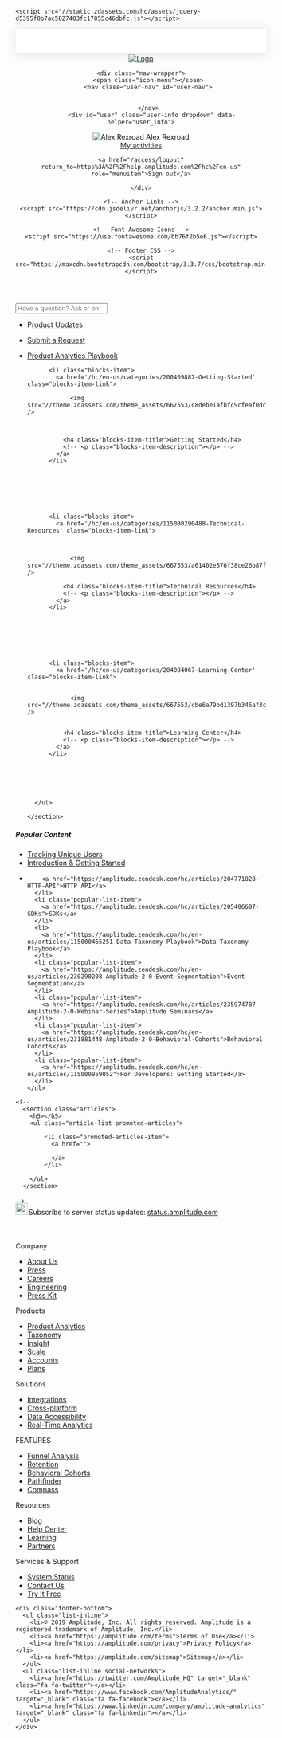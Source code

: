 
<!DOCTYPE html>
<html dir="ltr" lang="en-US">
<head>
  <meta charset="utf-8" />
  <!-- v17682 -->

  <title>Amplitude</title>

  <meta name="csrf-param" content="authenticity_token" />
<meta name="csrf-token" content="hc:meta:server:zneQRlfZb5cgvxE+O0u0adDVSpYBWL5w2PntgHi9EzW7TXsV7v+vVzq4ZvlP1DcQHjrYyWmlLjZDcSdmZ8ZLuA==" />

  <link rel="canonical" href="https://help.amplitude.com/hc/en-us" />
<link rel="alternate" hreflang="en" href="https://help.amplitude.com/hc/en-us" />

  <link rel="stylesheet" media="all" href="//static.zdassets.com/hc/assets/application-ebbf4a70487f9466c9be47bf4b6055f6.css" id="stylesheet" />
    <!-- Entypo pictograms by Daniel Bruce — www.entypo.com -->
    <link rel="stylesheet" media="all" href="//static.zdassets.com/hc/assets/theming_v1_support-7eacdab8920220a42cfc91404f4ed182.css" />
  <link rel="stylesheet" type="text/css" href="//p13.zdassets.com/hc/theming_assets/667553/68397/style.css?digest=360372089352" />

  <link rel="shortcut icon" type="image/x-icon" href="//theme.zdassets.com/theme_assets/667553/afbffbd34e14d3592c8407254c7ce8417e086adb.ico" />

    <script src="//static.zdassets.com/hc/assets/jquery-d5395f0b7ac5027403fc17855c46dbfc.js"></script>
    
    

  <meta content="width=device-width, initial-scale=1.0, maximum-scale=1.0, user-scalable=0" name="viewport" />
<link href="https://vjs.zencdn.net/5.2.1/video-js.css" rel="stylesheet">
<script src="https://vjs.zencdn.net/5.2.1/video.js"></script>
<link rel="stylesheet" type="text/css" href="//cdn.jsdelivr.net/algoliasearch.zendesk-hc/2/algoliasearch.zendesk-hc.min.css">
<script type="text/javascript" src="//cdn.jsdelivr.net/algoliasearch.zendesk-hc/2/algoliasearch.zendesk-hc.min.js"></script>
<script type="text/javascript">
  algoliasearchZendeskHC({
    applicationId: 'MRQCO3H43U',
    apiKey: '0a5d311538cabe50f577a0c34b97c2c0',
    subdomain: 'amplitude'
  });
</script>
<!-- Amplitude JavaScript SDK -->
<script type="text/javascript">
(function(e,t){var n=e.amplitude||{_q:[],_iq:{}};var r=t.createElement("script")
;r.type="text/javascript"
;r.integrity="sha384-a+mq7tiLwde/00Oc7avFHLn/ttGfdAq1rtZc7u97SEzIiyYoT2IsOKWCkAThwdEu"
;r.crossOrigin="anonymous";r.async=true
;r.src="https://cdn.amplitude.com/libs/amplitude-5.3.0-min.gz.js"
;r.onload=function(){if(!e.amplitude.runQueuedFunctions){
console.log("[Amplitude] Error: could not load SDK")}}
;var i=t.getElementsByTagName("script")[0];i.parentNode.insertBefore(r,i)
;function s(e,t){e.prototype[t]=function(){
this._q.push([t].concat(Array.prototype.slice.call(arguments,0)));return this}}
var o=function(){this._q=[];return this}
;var a=["add","append","clearAll","prepend","set","setOnce","unset"]
;for(var u=0;u<a.length;u++){s(o,a[u])}n.Identify=o;var c=function(){this._q=[]
;return this}
;var l=["setProductId","setQuantity","setPrice","setRevenueType","setEventProperties"]
;for(var p=0;p<l.length;p++){s(c,l[p])}n.Revenue=c
;var d=["init","logEvent","logRevenue","setUserId","setUserProperties","setOptOut","setVersionName","setDomain","setDeviceId","setGlobalUserProperties","identify","clearUserProperties","setGroup","logRevenueV2","regenerateDeviceId","groupIdentify","onInit","logEventWithTimestamp","logEventWithGroups","setSessionId","resetSessionId"]
;function v(e){function t(t){e[t]=function(){
e._q.push([t].concat(Array.prototype.slice.call(arguments,0)))}}
for(var n=0;n<d.length;n++){t(d[n])}}v(n);n.getInstance=function(e){
e=(!e||e.length===0?"$default_instance":e).toLowerCase()
;if(!n._iq.hasOwnProperty(e)){n._iq[e]={_q:[]};v(n._iq[e])}return n._iq[e]}
;e.amplitude=n})(window,document);

(function () {
  var growth_apiKey = "9ff40c01dfb3f736760a5ecfc5478e8a";
  var growth_instanceName = "growth_sandbox";
  var zendesk_apiKey = "c8c2cd4cc007f506277b943e6c35a13a";
  var growthDeviceId = '';

  amplitude.getInstance(growth_instanceName).init(growth_apiKey, null, {logLevel: 'INFO'}, function(growthInstance) {
    growthDeviceId = growthInstance.options.deviceId;
  });

  amplitude.getInstance().init(zendesk_apiKey, null, { logLevel: 'INFO' }, function(zendeskInstance) {
    zendeskInstance.setDeviceId(growthDeviceId);
  });
}());
 
</script>

  <script type="text/javascript" src="//p13.zdassets.com/hc/theming_assets/667553/68397/script.js?digest=360372089352"></script>
</head>
<body class="">
  <div id="navbar-container" data-navbar="{&quot;locale&quot;:&quot;en-us&quot;,&quot;locale_direction&quot;:&quot;ltr&quot;,&quot;show_brand_settings_link&quot;:false,&quot;avatar_url&quot;:&quot;https://help.amplitude.com/system/photos/3602/6536/4312/profile_image_382372458451_667553.png&quot;,&quot;current_brand&quot;:&quot;Amplitude&quot;,&quot;brand_selector_payload&quot;:{&quot;brands&quot;:[],&quot;brand_settings_url&quot;:&quot;https://amplitude.zendesk.com/agent/admin/brands&quot;,&quot;brand_settings_label&quot;:&quot;Brand settings&quot;},&quot;user_dropdown_items&quot;:[{&quot;type&quot;:&quot;item&quot;,&quot;url&quot;:&quot;/access/return_to?return_to=https://amplitude.zendesk.com/agent/users/382372458451&quot;,&quot;label&quot;:&quot;View profile&quot;,&quot;target&quot;:&quot;_blank&quot;,&quot;options&quot;:{&quot;identifier&quot;:&quot;user_profile&quot;,&quot;name&quot;:&quot;Alexander Rexroad&quot;,&quot;avatar&quot;:&quot;https://help.amplitude.com/system/photos/3602/6536/4312/profile_image_382372458451_667553.png&quot;}},{&quot;type&quot;:&quot;separator&quot;},{&quot;type&quot;:&quot;item&quot;,&quot;url&quot;:&quot;/hc/admin/plan&quot;,&quot;label&quot;:&quot;Upgrade account&quot;,&quot;options&quot;:{&quot;identifier&quot;:&quot;upgrade_cta&quot;}},{&quot;type&quot;:&quot;item&quot;,&quot;url&quot;:&quot;https://support.zendesk.com/forums/1848-Product-Feedback&quot;,&quot;label&quot;:&quot;Give feedback&quot;,&quot;target&quot;:&quot;_blank&quot;},{&quot;type&quot;:&quot;item&quot;,&quot;url&quot;:&quot;https://support.zendesk.com/hc/en-us/sections/360004109213&quot;,&quot;label&quot;:&quot;Get help&quot;,&quot;target&quot;:&quot;_blank&quot;},{&quot;type&quot;:&quot;item&quot;,&quot;url&quot;:&quot;https://www.zendesk.com/company/customers-partners/privacy-policy/&quot;,&quot;label&quot;:&quot;Privacy policy&quot;,&quot;target&quot;:&quot;_blank&quot;},{&quot;type&quot;:&quot;separator&quot;},{&quot;type&quot;:&quot;item&quot;,&quot;url&quot;:&quot;/access/logout?return_to=https%3A%2F%2Fhelp.amplitude.com%2Fhc%2Fen-us&quot;,&quot;label&quot;:&quot;Sign out&quot;}],&quot;record_action_button&quot;:{&quot;label&quot;:&quot;&quot;,&quot;url&quot;:&quot;&quot;,&quot;target&quot;:&quot;&quot;,&quot;disabled&quot;:true},&quot;user_profile_button&quot;:{&quot;label&quot;:&quot;&quot;,&quot;url&quot;:&quot;&quot;,&quot;target&quot;:&quot;&quot;,&quot;disabled&quot;:true},&quot;user_identifier&quot;:&quot;7dcc5571f41d1722649916fa41797defdc7d8956&quot;,&quot;products_endpoint&quot;:&quot;https://amplitude.zendesk.com/api/v2/products.json&quot;,&quot;product&quot;:&quot;guide&quot;,&quot;appearance_version&quot;:&quot;2.0&quot;,&quot;plan_information&quot;:{&quot;trial_active&quot;:false},&quot;general_dropdown_title&quot;:&quot;Add&quot;,&quot;general_dropdown_items&quot;:[{&quot;type&quot;:&quot;item&quot;,&quot;url&quot;:&quot;https://amplitude.zendesk.com/knowledge/articles/new?brand_id=68397&quot;,&quot;label&quot;:&quot;Article&quot;},{&quot;type&quot;:&quot;item&quot;,&quot;url&quot;:&quot;https://amplitude.zendesk.com/knowledge/sections/new?brand_id=68397&quot;,&quot;label&quot;:&quot;Section&quot;},{&quot;type&quot;:&quot;item&quot;,&quot;url&quot;:&quot;https://help.amplitude.com/hc/admin/categories/new&quot;,&quot;label&quot;:&quot;Category&quot;}],&quot;guide_admin_button&quot;:{&quot;label&quot;:&quot;Guide admin&quot;,&quot;url&quot;:&quot;https://amplitude.zendesk.com/knowledge/lists/default/1?brand_id=68397&quot;}}" style="height: 50px;width: 100%;background-color: #fff;border-bottom: 1px solid #ddd;box-shadow: 0 0 20px 0 rgba(36, 83, 107, 0.15)"></div>
  

  <header class="header">
    <!-- Top Nav Bar -->
    <div class="logo">
        <a title="Home" href="/hc/en-us">
        <img src="//theme.zdassets.com/theme_assets/667553/80b5cc742cecbc306d0f75b736552ecfadf13ed4.svg" alt="Logo">
        </a>
    </div>
  
    <div class="nav-wrapper">
        <span class="icon-menu"></span>
        <nav class="user-nav" id="user-nav">
            
            
        </nav>
          <div id="user" class="user-info dropdown" data-helper="user_info">
  <div class="btn with-image dropdown-toggle" role="button">
    <img id="user-avatar" class="user-avatar" alt="Alex Rexroad" src="https://help.amplitude.com/system/photos/3602/6536/4312/profile_image_382372458451_667553.png" />
    <span id="user-name">Alex Rexroad</span>
  </div>
  <div id="user-dropdown" class="dropdown-menu dropdown-menu-end dropdown-menu-caret" aria-expanded="false" role="menu">
    <div role="menu" id="user-menu">
  <a class="my-activities" href="/hc/en-us/requests" role="menuitem">
  My activities
</a>





    <a href="/access/logout?return_to=https%3A%2F%2Fhelp.amplitude.com%2Fhc%2Fen-us" role="menuitem">Sign out</a>
</div>

  </div>
</div>


    </div>
  
    <!-- Anchor Links -->
    <script src="https://cdn.jsdelivr.net/anchorjs/3.2.2/anchor.min.js"></script>
    		
    <!-- Font Awesome Icons -->
    <script src="https://use.fontawesome.com/bb76f2b5e6.js"></script>
  
    <!-- Footer CSS -->
    <script src="https://maxcdn.bootstrapcdn.com/bootstrap/3.3.7/css/bootstrap.min.css"></script>
  
    
<!-- Start of amplitude Zendesk Widget script -->
<script>/*<![CDATA[*/window.zEmbed||function(e,t){var n,o,d,i,s,a=[],r=document.createElement("iframe");window.zEmbed=function(){a.push(arguments)},window.zE=window.zE||window.zEmbed,r.src="javascript:false",r.title="",r.role="presentation",(r.frameElement||r).style.cssText="display: none",d=document.getElementsByTagName("script"),d=d[d.length-1],d.parentNode.insertBefore(r,d),i=r.contentWindow,s=i.document;try{o=s}catch(e){n=document.domain,r.src='javascript:var d=document.open();d.domain="'+n+'";void(0);',o=s}o.open()._l=function(){var e=this.createElement("script");n&&(this.domain=n),e.id="js-iframe-async",e.src="https://assets.zendesk.com/embeddable_framework/main.js",this.t=+new Date,this.zendeskHost="amplitude.zendesk.com",this.zEQueue=a,this.body.appendChild(e)},o.write('<body onload="document._l();">'),o.close()}();
/*]]>*/</script>
<!-- End of amplitude Zendesk Widget script -->
   
</header>


  <main role="main">
    <script type="text/javascript">
  amplitude.getInstance().logEvent('view home');
</script>

<section class="section hero">
  <div class="hero-inner">
    <form role="search" class="search search-full" data-search="" data-instant="true" autocomplete="off" action="/hc/en-us/search" accept-charset="UTF-8" method="get"><input name="utf8" type="hidden" value="&#x2713;" /><input type="search" name="query" id="query" placeholder="Have a question? Ask or enter a search term here." autocomplete="off" aria-label="Have a question? Ask or enter a search term here." /></form>
  </div>
</section>

<div class="container">
  
  <!-- Top 3 buttons -->
  <section class="section">
    <ul class="buttons-list">
      <li>
        <a href="https://amplitude.com/blog/category/inside-amplitude">
   				<div class="button-circle1"></div>
    			<p class="button-caption">Product Updates</p>
        </a>
     </li>
     <li>
        <a href="https://amplitude.zendesk.com/hc/en-us/requests/new">
   				<div class="button-circle2"></div>
    			<p class="button-caption">Submit a Request</p>
       </a>
     </li>
     <li>
        <a href="https://www.productanalyticsplaybook.com/">
   				<div class="button-circle3"></div>
    			<p class="button-caption">Product Analytics Playbook</p>
       </a>
     </li>
    </ul>
  </section>
  
  <!-- Category buttons -->
  <section class="section knowledge-base">
    <section class="categories blocks">
      <ul class="blocks-list">
        
        
        
        
          <li class="blocks-item">
            <a href='/hc/en-us/categories/200409887-Getting-Started' class="blocks-item-link">
              
              	<img src="//theme.zdassets.com/theme_assets/667553/c8debe1afbfc9cfeaf0dc6797bebeca91ec66bb8.svg" />
              
              
              
              <h4 class="blocks-item-title">Getting Started</h4>
              <!-- <p class="blocks-item-description"></p> -->
            </a>
          </li>
        
        
        
        
        
        
        
          <li class="blocks-item">
            <a href='/hc/en-us/categories/115000290488-Technical-Resources' class="blocks-item-link">
              
              
              
              	<img src="//theme.zdassets.com/theme_assets/667553/a61402e576f38ce26b87fb55b200a9a5568a666e.svg" />
              
              <h4 class="blocks-item-title">Technical Resources</h4>
              <!-- <p class="blocks-item-description"></p> -->
            </a>
          </li>
        
        
        
        
        
        
        
          <li class="blocks-item">
            <a href='/hc/en-us/categories/204084067-Learning-Center' class="blocks-item-link">
              
              
              	<img src="//theme.zdassets.com/theme_assets/667553/cbe6a79bd1397b346af3cad620873166cc71d8f5.svg" />
              
              
              <h4 class="blocks-item-title">Learning Center</h4>
              <!-- <p class="blocks-item-description"></p> -->
            </a>
          </li>
        
        
        
        
        
        
      </ul>
      
    </section>
  </section>
  
  <!-- Popular Content -->
  <section class="section">
    <h5>Popular Content</h5>
    <ul class="popular-list">
      <li class="popular-list-item">
        <a href="https://amplitude.zendesk.com/hc/en-us/articles/115003135607-Tracking-Unique-Users">Tracking Unique Users</a>
      </li>
      <li class="popular-list-item">
        <a href="https://amplitude.zendesk.com/hc/articles/207108137-Introduction">Introduction & Getting Started</a>
      </li>
      <li class="popular-list-item">

        <a href="https://amplitude.zendesk.com/hc/articles/204771828-HTTP-API">HTTP API</a>
      </li>
      <li class="popular-list-item">
        <a href="https://amplitude.zendesk.com/hc/articles/205406607-SDKs">SDKs</a>
      </li>
      <li>
        <a href="https://amplitude.zendesk.com/hc/en-us/articles/115000465251-Data-Taxonomy-Playbook">Data Taxonomy Playbook</a>
      </li>
      <li class="popular-list-item">
        <a href="https://amplitude.zendesk.com/hc/en-us/articles/230290208-Amplitude-2-0-Event-Segmentation">Event Segmentation</a>
      </li>
      <li class="popular-list-item">
        <a href="https://amplitude.zendesk.com/hc/articles/235974707-Amplitude-2-0-Webinar-Series">Amplitude Seminars</a>
      </li>
      <li class="popular-list-item">
        <a href="https://amplitude.zendesk.com/hc/en-us/articles/231881448-Amplitude-2-0-Behavioral-Cohorts">Behavioral Cohorts</a>
      </li>
      <li class="popular-list-item">
        <a href="https://amplitude.zendesk.com/hc/en-us/articles/115000959052">For Developers: Getting Started</a>
      </li>
    </ul>
  </section>

    <!-- 
      <section class="articles">
        <h5></h5>
        <ul class="article-list promoted-articles">
          
            <li class="promoted-articles-item">
              <a href="">
                
              </a>
            </li>
          
        </ul>
      </section>
    
  </section> -->

  <!-- 
    <section class="section community">
      <h5></h5>
      
        
      

      <div class="community-image"></div>
    </section>
   -->

  <!-- <section class="section activity">
    
  </section> -->
	
  <!-- Status Updates -->
  <br />
	<div class="container-full">
  	<img src="//theme.zdassets.com/theme_assets/667553/fb0bc07563f0e826669d47155811ddd1961be143.png
" height="24" width="24" style="margin-top:-4px;margin-right:2px;"/>Subscribe to server status updates:
  	<a href="http://status.amplitude.com/">status.amplitude.com</a>
  </div>
  <br />
  <br />
  <br />

</div>
  </main>

  <!-- <footer class="footer">
  <div class="footer-inner">
    

    <div class="footer-language-selector">
      
        <div class="dropdown language-selector" aria-haspopup="true">
          <a class="dropdown-toggle">
            
          </a>
          <span class="dropdown-menu dropdown-menu-end" role="menu">
            
              <a href="" dir="" rel="nofollow" role="menuitem">
                
              </a>
            
          </span>
        </div>
      
    </div>
  </div>
</footer> -->

<footer id="footer">
  <div class="container-fluid">
    <div class="row-flex">
      <nav class="col-xs-6 col-sm-4 col-md-2">
        <span class="footer-title">Company</span>
        <ul class="list-unstyled">
          <li><a href="https://amplitude.com/company">About Us</a></li>
          <li><a href="https://amplitude.com/behavioral-resources#press">Press</a></li>
          <li><a href="https://amplitude.com/careers">Careers</a></li>
          <li><a href="https://amplitude.com/engineering">Engineering</a></li>
          <li><a target="_blank" href="https://www.dropbox.com/sh/bftcgxfxtustlb3/AACYGOFY6EIEiXijWctVy5G9a?dl=0">Press Kit</a></li>
        </ul>
      </nav>
      <nav class="col-xs-6 col-sm-4 col-md-2">
        <span class="footer-title">Products</span>
        <ul class="list-unstyled">
          <li><a href="https://amplitude.com/behavioral-analytics-platform">Product Analytics</a></li>
          <li><a href="https://amplitude.com/taxonomy">Taxonomy</a></li>
          <li><a href="https://amplitude.com/insight">Insight</a></li>
          <li><a href="https://amplitude.com/scale">Scale</a></li>
          <li><a href="https://amplitude.com/accounts">Accounts</a></li>
          <li><a href="https://amplitude.com/pricing?ref=footer">Plans</a></li>
        </ul>
      </nav>
      <nav class="col-xs-6 col-sm-4 col-md-2">
        <span class="footer-title">Solutions</span>
        <ul class="list-unstyled">
          <li><a href="https://amplitude.com/integrations">Integrations</a></li>
          <li><a href="https://amplitude.com/cross-platform-analytics">Cross-platform</a></li>
          <li><a href="https://amplitude.com/data-accessibility">Data Accessibility</a></li>
          <li><a href="https://amplitude.com/real-time-analytics">Real-Time Analytics</a></li>
        </ul>
      </nav>
      <nav class="col-xs-6 col-sm-4 col-md-2">
        <span class="footer-title">FEATURES</span>
        <ul class="list-unstyled">
          <li><a href="https://amplitude.com/funnels">Funnel Analysis</a></li>
          <li><a href="https://amplitude.com/retention">Retention</a></li>
          <li><a href="https://amplitude.com/behavioral-cohorts">Behavioral Cohorts</a></li>
          <li><a href="https://amplitude.com/pathfinder">Pathfinder</a></li>
          <li><a href="https://amplitude.com/compass">Compass</a></li>
        </ul>
      </nav>
      <nav class="col-xs-6 col-sm-4 col-md-2">
        <span class="footer-title">Resources</span>
        <ul class="list-unstyled">
          <li><a target="_blank" href="https://amplitude.com/blog">Blog</a></li>
          <li><a target="_blank" href="https://amplitude.zendesk.com/hc/en-us">Help Center</a></li>
          <li><a href="https://amplitude.com/behavioral-resources">Learning</a></li>
          <li><a href="https://amplitude.com/partners">Partners</a></li>
        </ul>
      </nav>
      <nav class="col-xs-6 col-sm-4 col-md-2">
        <span class="footer-title">Services & Support</span>
        <ul class="list-unstyled">
          <li><a target="_blank" href="https://status.amplitude.com/">System Status</a></li>
          <li><a href="https://amplitude.com/contact?ref=footer">Contact Us</a></li>
          <li><a href="https://amplitude.com/signup?ref=footer">Try It Free</a></li>
        </ul>
      </nav>
    </div>

    <div class="footer-bottom">
      <ul class="list-inline">
        <li>© 2019 Amplitude, Inc. All rights reserved. Amplitude is a registered trademark of Amplitude, Inc.</li>
        <li><a href="https://amplitude.com/terms">Terms of Use</a></li>
        <li><a href="https://amplitude.com/privacy">Privacy Policy</a></li>
        <li><a href="https://amplitude.com/sitemap">Sitemap</a></li>
      </ul>
      <ul class="list-inline social-networks">
        <li><a href="https://twitter.com/Amplitude_HQ" target="_blank" class="fa fa-twitter"></a></li>
        <li><a href="https://www.facebook.com/AmplitudeAnalytics/" target="_blank" class="fa fa-facebook"></a></li>
        <li><a href="https://www.linkedin.com/company/amplitude-analytics" target="_blank" class="fa fa-linkedin"></a></li>
      </ul>
    </div>

  </div>

</footer>


  <!-- / -->
  
  <script src="//static.zdassets.com/hc/assets/en-us.0aa8fb06734a1c1977c3.js"></script>
  <script src="https://amplitude.zendesk.com/auth/v2/host.js" data-brand-id="68397" data-return-to="https://help.amplitude.com/hc/en-us" data-theme="hc" data-locale="en-us" data-auth-origin="68397,true,true"></script>

  <script type="text/javascript">
  /*

    Greetings sourcecode lurker!

    This is for internal Zendesk and legacy usage,
    we don't support or guarantee any of these values
    so please don't build stuff on top of them.

  */

  HelpCenter = {};
  HelpCenter.account = {"subdomain":"amplitude","environment":"production","name":"Amplitude"};
  HelpCenter.user = {"identifier":"7dcc5571f41d1722649916fa41797defdc7d8956","email":"alex.rexroad@amplitude.com","name":"Alex Rexroad","tags":[],"locale":"en-us","role":"manager","avatar_url":"https://help.amplitude.com/system/photos/3602/6536/4312/profile_image_382372458451_667553.png","is_admin":false,"organizations":[{"name":"devinstestcompany4","default":"amplitude.com","tags":["scholarship"],"isShared":false}],"groups":[{"name":"Support","default":true,"isActive":true}]};
  HelpCenter.internal = {"asset_url":"//static.zdassets.com/hc/assets/","web_widget_asset_composer_url":"https://static.zdassets.com/ekr/snippet.js","current_session":{"locale":"en-us","csrf_token":"hc:hcobject:server:0qQoqlGlIoTPT5Ixnldr6Bcdjh/zyPBYbWtyUTMOHsGnnsP56IPiRNVI5fbqyOiR2fIcQJs1YB7247i3LHVGTA==","shared_csrf_token":"TJV7d49wc9xDCQXLzMjTXNXUL1bw5CiJiM7ysZjeBRme4zpkMHxALD3GoDunL0kr"},"settings":{"article_sanitization_disabled":true,"zopim_enabled":true},"usage_tracking":{"event":"front_page_viewed","data":"BAh7BjoKX21ldGF7CzoPYWNjb3VudF9pZGkDoS8KOhNoZWxwX2NlbnRlcl9pZGkEDZ3sCzoNYnJhbmRfaWRpAy0LAToMdXNlcl9pZGwrCNOvLAdZADoOdXNlcl9yb2xlSSIMbWFuYWdlcgY6BkVUOgtsb2NhbGVJIgplbi11cwY7C1Q=--62c1a581fef2152460c3b302348aaa28709165bd","url":"https://help.amplitude.com/hc/tracking/events?locale=en-us"},"current_record_id":null,"current_record_url":null,"current_record_title":null,"search_results_count":null,"current_text_direction":"ltr","current_brand_url":"https://amplitude.zendesk.com","current_host_mapping":"help.amplitude.com","current_path":null,"authentication_domain":"https://amplitude.zendesk.com","show_autocomplete_breadcrumbs":true,"rollbar_config":{"enabled":true,"endpoint":"https://rollbar-us.zendesk.com/api/1/item/","accessToken":"731a5a953e9a4b7ab6cac9623f50c732","captureUncaught":true,"captureUnhandledRejections":true,"payload":{"environment":"production","client":{"javascript":{"source_map_enabled":true,"code_version":"aac69059fb4e5d4ce12d38efa280f6fe7d3be5e2","guess_uncaught_frames":true}}}},"user_info_changing_enabled":false,"has_user_profiles_enabled":false,"user_aliases_enabled":false,"has_anonymous_kb_voting":true,"has_multi_language_help_center":true,"mobile_device":false,"mobile_site_enabled":false,"show_at_mentions":false,"embeddables_config":{"embeddables_web_widget":false,"embeddables_connect_ipms":false},"base_domain":"zendesk.com","answer_bot_subdomain":"static","plans_url":"https://help.amplitude.com/hc/admin/plan?locale=en-us","manage_content_url":"https://help.amplitude.com/hc/admin/manage/pending?locale=en-us","arrange_content_url":"https://help.amplitude.com/hc/admin/arrange_contents?locale=en-us","general_settings_url":"https://help.amplitude.com/hc/admin/general_settings?locale=en-us","user_segments_url":"https://amplitude.zendesk.com/knowledge/user_segments?brand_id=68397","has_community_enabled":false,"has_user_segments":true,"has_answer_bot_web_form_enabled":true,"billing_url":"/access/return_to?return_to=https://amplitude.zendesk.com/admin/billing/subscription","has_answer_bot":true,"has_block_answer_bot_embeddable":false,"answer_bot_management_url":"/access/return_to?return_to=https://amplitude.zendesk.com/agent/admin/answer_bot","is_account_owner":false,"theming_cookie_key":"hc-7dcc5571f41d1722649916fa41797defdc7d89561-preview","is_preview":false,"has_guide_user_segments_search":true,"has_alternate_templates":false,"arrange_articles_url":"https://amplitude.zendesk.com/knowledge/arrange?brand_id=68397","article_verification_url":"https://amplitude.zendesk.com/knowledge/verification?brand_id=68397","has_article_verification":false,"guide_language_settings_url":"https://help.amplitude.com/hc/admin/language_settings?locale=en-us","docs_importer_url":"https://amplitude.zendesk.com/knowledge/import_articles?brand_id=68397","community_settings_url":"https://amplitude.zendesk.com/knowledge/community_settings?brand_id=68397","gather_plan_state":"subscribed","search_settings_url":"https://amplitude.zendesk.com/knowledge/search_settings?brand_id=68397","has_multibrand_search_in_plan":false,"theming_api_version":1,"has_merged_stats_endpoints":false,"has_pci_credit_card_custom_field":true,"current_brand_id":68397,"help_center_restricted":false,"current_brand_active":true,"is_assuming_someone_else":false,"has_assume_csrf_protection":true,"flash_messages":[]};
</script>

  <script src="//static.zdassets.com/hc/assets/moment-f6f8513da6ab17eadada59a1a4edb536.js"></script>
  <script src="//static.zdassets.com/hc/assets/hc_enduser-e51fd6ec33d570dc1435b24b0e10308f.js"></script>
  
</body>
</html>
